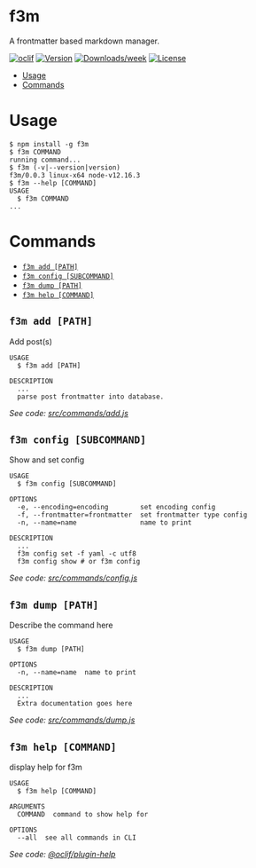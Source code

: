 f3m
===

A frontmatter based markdown manager.

[![oclif](https://img.shields.io/badge/cli-oclif-brightgreen.svg)](https://oclif.io)
[![Version](https://img.shields.io/npm/v/f3m.svg)](https://npmjs.org/package/f3m)
[![Downloads/week](https://img.shields.io/npm/dw/f3m.svg)](https://npmjs.org/package/f3m)
[![License](https://img.shields.io/npm/l/f3m.svg)](https://github.com/wuxiaobai24/f3m/blob/master/package.json)

<!-- toc -->
* [Usage](#usage)
* [Commands](#commands)
<!-- tocstop -->
# Usage
<!-- usage -->
```sh-session
$ npm install -g f3m
$ f3m COMMAND
running command...
$ f3m (-v|--version|version)
f3m/0.0.3 linux-x64 node-v12.16.3
$ f3m --help [COMMAND]
USAGE
  $ f3m COMMAND
...
```
<!-- usagestop -->
# Commands
<!-- commands -->
* [`f3m add [PATH]`](#f3m-add-path)
* [`f3m config [SUBCOMMAND]`](#f3m-config-subcommand)
* [`f3m dump [PATH]`](#f3m-dump-path)
* [`f3m help [COMMAND]`](#f3m-help-command)

## `f3m add [PATH]`

Add post(s)

```
USAGE
  $ f3m add [PATH]

DESCRIPTION
  ...
  parse post frontmatter into database.
```

_See code: [src/commands/add.js](https://github.com/wuxiaobai24/f3m/blob/v0.0.3/src/commands/add.js)_

## `f3m config [SUBCOMMAND]`

Show and set config

```
USAGE
  $ f3m config [SUBCOMMAND]

OPTIONS
  -e, --encoding=encoding        set encoding config
  -f, --frontmatter=frontmatter  set frontmatter type config
  -n, --name=name                name to print

DESCRIPTION
  ...
  f3m config set -f yaml -c utf8
  f3m config show # or f3m config
```

_See code: [src/commands/config.js](https://github.com/wuxiaobai24/f3m/blob/v0.0.3/src/commands/config.js)_

## `f3m dump [PATH]`

Describe the command here

```
USAGE
  $ f3m dump [PATH]

OPTIONS
  -n, --name=name  name to print

DESCRIPTION
  ...
  Extra documentation goes here
```

_See code: [src/commands/dump.js](https://github.com/wuxiaobai24/f3m/blob/v0.0.3/src/commands/dump.js)_

## `f3m help [COMMAND]`

display help for f3m

```
USAGE
  $ f3m help [COMMAND]

ARGUMENTS
  COMMAND  command to show help for

OPTIONS
  --all  see all commands in CLI
```

_See code: [@oclif/plugin-help](https://github.com/oclif/plugin-help/blob/v3.1.0/src/commands/help.ts)_
<!-- commandsstop -->
